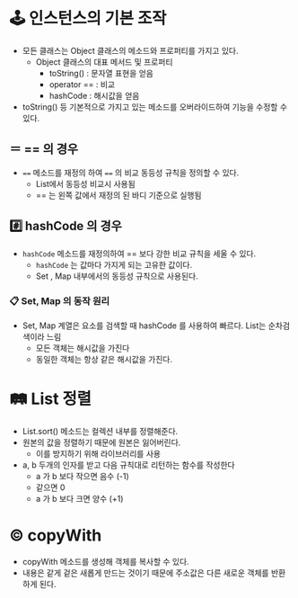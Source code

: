 #  🕹️ 인스턴스의 기본 조작
- 모든 클래스는 Object 클래스의 메소드와 프로퍼티를 가지고 있다.
	- Object 클래스의 대표 메서드 및 프로퍼티
		- toString() : 문자열 표현을 얻음
		- operator == : 비교
		- hashCode : 해시값을 얻음
- toString() 등 기본적으로 가지고 있는 메소드를 오버라이드하여 기능을 수정할 수 있다.

## ＝  == 의 경우
- `==` 메소드를 재정의 하여 `==` 의 비교 동등성 규칙을 정의할 수 있다.
	- List에서 동등성 비교시 사용됨
	- == 는 왼쪽 값에서 재정의 된 바디 기준으로 실행됨

##  #️⃣ hashCode 의 경우
- `hashCode` 메소드를 재정의하여 == 보다 강한 비교 규칙을 세울 수 있다.
	- `hashCode` 는 값마다 가지게 되는 고유한 값이다.
	- Set , Map 내부에서의 동등성 규칙으로 사용된다.

###  📋  Set, Map 의 동작 원리
- Set, Map 계열은 요소를 검색할 때 hashCode 를 사용하여 빠르다. List는 순차검색이라 느림
	- 모든 객체는 해시값을 가진다
	- 동일한 객체는 항상 같은 해시값을 가진다.

#  🛤️  List 정렬
- List.sort() 메소드는 컬렉션 내부를 정렬해준다.
- 원본의 값을 정렬하기 때문에 원본은 잃어버린다.
	- 이를 방지하기 위해 라이브러리를 사용
- a, b 두개의 인자를 받고 다음 규칙대로 리턴하는 함수를 작성한다
	- a 가 b 보다 작으면 음수 (-1)
	- 같으면 0
	- a 가 b 보다 크면 양수 (+1)

# ©  copyWith
- copyWith 메소드를 생성해 객체를 복사할 수 있다.
- 내용은 같게 겉은 새롭게 만드는 것이기 때문에 주소값은 다른 새로운 객체를 반환하게 된다.
